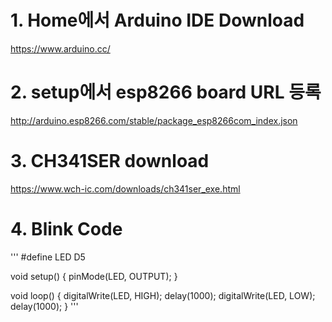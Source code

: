 # 1. Home에서 Arduino IDE Download
https://www.arduino.cc/
# 2. setup에서 esp8266 board URL 등록
http://arduino.esp8266.com/stable/package_esp8266com_index.json
# 3. CH341SER download
https://www.wch-ic.com/downloads/ch341ser_exe.html
# 4. Blink Code
'''
#define LED D5

void setup() {
  pinMode(LED, OUTPUT);
}

void loop() {
  digitalWrite(LED, HIGH); 
  delay(1000);
  digitalWrite(LED, LOW);
  delay(1000);
}
'''
